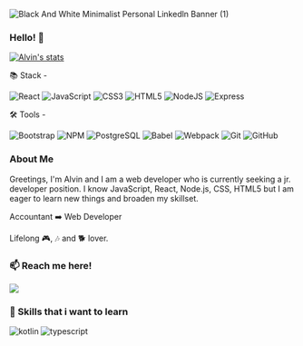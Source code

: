 ![Black And White Minimalist Personal Linkedln Banner (1)](https://user-images.githubusercontent.com/106632915/193662680-9579c552-8dc0-4bd0-b1f0-f47e58738098.png)

### Hello! 👋

[![Alvin's stats](https://github-readme-stats.vercel.app/api?username=c-alvin&theme=dark)](https://github.com/c-alvin/github-readme-stats)

:books: Stack - 

![React](https://img.shields.io/badge/react-%2320232a.svg?style=for-the-badge&logo=react&logoColor=%2361DAFB) ![JavaScript](https://img.shields.io/badge/javascript-%23323330.svg?style=for-the-badge&logo=javascript&logoColor=%23F7DF1E) ![CSS3](https://img.shields.io/badge/css3-%231572B6.svg?style=for-the-badge&logo=css3&logoColor=white) ![HTML5](https://img.shields.io/badge/html5-%23E34F26.svg?style=for-the-badge&logo=html5&logoColor=white) ![NodeJS](https://img.shields.io/badge/node.js-6DA55F?style=for-the-badge&logo=node.js&logoColor=white) ![Express](https://img.shields.io/badge/express-%23404d59.svg?style=for-the-badge&logo=express&logoColor=%2361DAFB)

:hammer_and_wrench: Tools - 

![Bootstrap](https://img.shields.io/badge/bootstrap-%23563D7C.svg?style=for-the-badge&logo=bootstrap&logoColor=white) ![NPM](https://img.shields.io/badge/NPM-%23CB3837.svg?style=for-the-badge&logo=npm&logoColor=white) ![PostgreSQL](https://img.shields.io/badge/postgresql-%23316192.svg?style=for-the-badge&logo=postgresql&logoColor=white) ![Babel](https://img.shields.io/badge/Babel-F9DC3e?style=for-the-badge&logo=babel&logoColor=black) ![Webpack](https://img.shields.io/badge/webpack-%238DD6F9.svg?style=for-the-badge&logo=webpack&logoColor=black) ![Git](https://img.shields.io/badge/git-%23F05033.svg?style=for-the-badge&logo=git&logoColor=white) ![GitHub](https://img.shields.io/badge/github-%23121011.svg?style=for-the-badge&logo=github&logoColor=white)

### About Me

Greetings, I'm Alvin and I am a web developer who is currently seeking a jr. developer position.  I know JavaScript, React, Node.js, CSS, HTML5 but I am eager to learn new things and broaden my skillset.

Accountant :arrow_right: Web Developer

Lifelong :video_game:, :notes: and :dog2: lover.

### 📫 Reach me here!

<a href="https://www.linkedin.com/in/alvin-chooc/" target="_blank" rel="noreferrer"><img src="https://img.shields.io/badge/linkedin-alvincho-white?style=for-the-badge&color=0077B5&logo=linkedin&logoColor=0077B5&labelColor=white" /></a>

### :notebook: Skills that i want to learn

![kotlin](https://img.shields.io/badge/Kotlin-0095D5?&style=for-the-badge&logo=kotlin&logoColor=white)
![typescript](https://img.shields.io/badge/TypeScript-007ACC?style=for-the-badge&logo=typescript&logoColor=white)




### 

<!--
**c-alvin/c-alvin** is a ✨ _special_ ✨ repository because its `README.md` (this file) appears on your GitHub profile.

### 📫 Reach me here!

